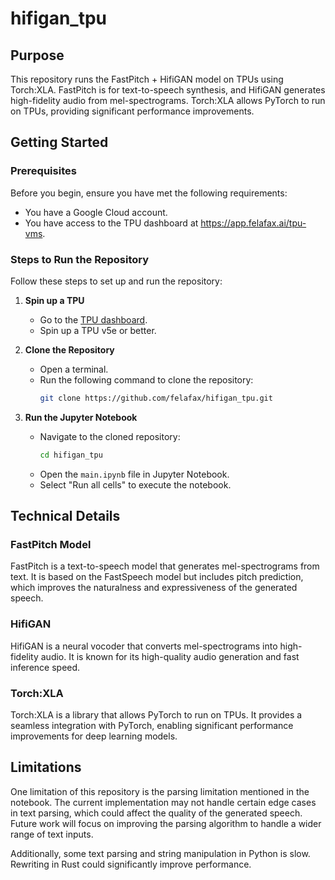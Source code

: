 # hifigan_tpu

## Purpose
This repository runs the FastPitch + HifiGAN model on TPUs using Torch:XLA. FastPitch is for text-to-speech synthesis, and HifiGAN generates high-fidelity audio from mel-spectrograms. Torch:XLA allows PyTorch to run on TPUs, providing significant performance improvements.

## Getting Started

### Prerequisites
Before you begin, ensure you have met the following requirements:
- You have a Google Cloud account.
- You have access to the TPU dashboard at https://app.felafax.ai/tpu-vms.

### Steps to Run the Repository
Follow these steps to set up and run the repository:

1. **Spin up a TPU**
   - Go to the [TPU dashboard](https://app.felafax.ai/tpu-vms).
   - Spin up a TPU v5e or better.

2. **Clone the Repository**
   - Open a terminal.
   - Run the following command to clone the repository:
     ```bash
     git clone https://github.com/felafax/hifigan_tpu.git
     ```

3. **Run the Jupyter Notebook**
   - Navigate to the cloned repository:
     ```bash
     cd hifigan_tpu
     ```
   - Open the `main.ipynb` file in Jupyter Notebook.
   - Select "Run all cells" to execute the notebook.

## Technical Details

### FastPitch Model
FastPitch is a text-to-speech model that generates mel-spectrograms from text. It is based on the FastSpeech model but includes pitch prediction, which improves the naturalness and expressiveness of the generated speech.

### HifiGAN
HifiGAN is a neural vocoder that converts mel-spectrograms into high-fidelity audio. It is known for its high-quality audio generation and fast inference speed.

### Torch:XLA
Torch:XLA is a library that allows PyTorch to run on TPUs. It provides a seamless integration with PyTorch, enabling significant performance improvements for deep learning models.

## Limitations
One limitation of this repository is the parsing limitation mentioned in the notebook. The current implementation may not handle certain edge cases in text parsing, which could affect the quality of the generated speech. Future work will focus on improving the parsing algorithm to handle a wider range of text inputs.

Additionally, some text parsing and string manipulation in Python is slow. Rewriting in Rust could significantly improve performance.
